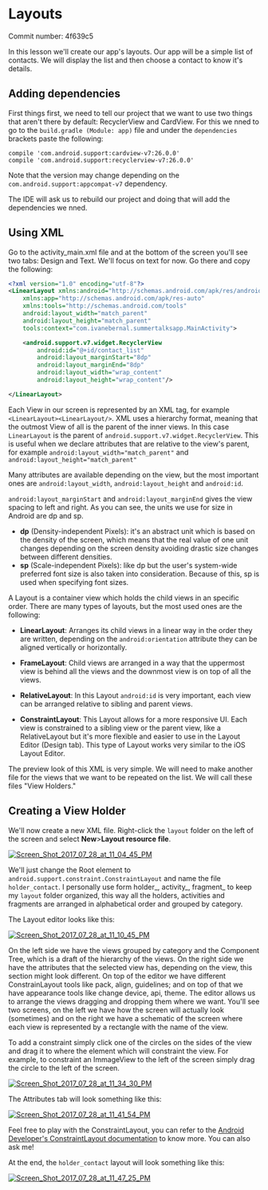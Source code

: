 # Layouts

Commit number: 4f639c5

In this lesson we'll create our app's layouts. Our app will be a simple list of contacts. 
We will display the list and then choose a contact to know it's details.

## Adding dependencies
First things first, we need to tell our project that we want to use two things that aren't there by default:
RecyclerView and CardView. For this we nned to go to the `build.gradle (Module: app)` file and under the `dependencies`
brackets paste the following:

```
compile 'com.android.support:cardview-v7:26.0.0'
compile 'com.android.support:recyclerview-v7:26.0.0'
```

Note that the version may change depending on the `com.android.support:appcompat-v7` dependency.

The IDE will ask us to rebuild our project and doing that will add the dependencies we nned.

## Using XML
Go to the activity_main.xml file and at the bottom of the screen you'll see two tabs: Design and Text. 
We'll focus on text for now. Go there and copy the following:

```xml
<?xml version="1.0" encoding="utf-8"?>
<LinearLayout xmlns:android="http://schemas.android.com/apk/res/android"
    xmlns:app="http://schemas.android.com/apk/res-auto"
    xmlns:tools="http://schemas.android.com/tools"
    android:layout_width="match_parent"
    android:layout_height="match_parent"
    tools:context="com.ivanebernal.summertalksapp.MainActivity">

    <android.support.v7.widget.RecyclerView
        android:id="@+id/contact_list"
        android:layout_marginStart="8dp"
        android:layout_marginEnd="8dp"
        android:layout_width="wrap_content"
        android:layout_height="wrap_content"/>

</LinearLayout>
```

Each View in our screen is represented by an XML tag, for example `<LinearLayout><LinearLayout/>`. 
XML uses a hierarchy format, meaning that the outmost View of all is the parent of the inner views. In this case `LinearLayout`
is the parent of `android.support.v7.widget.RecyclerView`. This is useful when we declare attributes that are relative to
the view's parent, for example `android:layout_width="match_parent"` and `android:layout_height="match_parent"`

Many attributes are available depending on the view, but the most important ones are `android:layout_width`,
`android:layout_height` and `android:id`. 

`android:layout_marginStart` and `android:layout_marginEnd` gives the view spacing to left and right. As you can see, 
the units we use for size in Android are dp and sp.

* **dp** (Density-independent Pixels): it's an abstract unit which is based on the density of the screen, 
which means that the real value of one unit changes depending on the screen density avoiding drastic size changes between
different densities.
* **sp** (Scale-independent Pixels): like dp but the user's system-wide preferred font size is also taken into consideration.
Because of this, sp is used when specifying font sizes.

A Layout is a container view which holds the child views in an specific order. There are many types of layouts, but the most
used ones are the following:

* **LinearLayout**: Arranges its child views in a linear way in the order they are written, depending on the 
`android:orientation` attribute they can be aligned vertically or horizontally.

* **FrameLayout**: Child views are arranged in a way that the uppermost view is behind all the views and the downmost view is
on top of all the views.

* **RelativeLayout**: In this Layout `android:id` is very important, each view can be arranged relative to sibling and parent views.

* **ConstraintLayout**: This Layout allows for a more responsive UI. Each view is constrained to a sibling view or the
parent view, like a RelativeLayout but it's more flexible and easier to use in the Layout Editor (Design tab). This type of
Layout works very similar to the iOS Layout Editor.

The preview look of this XML is very simple. We will need to make another file for the views that we want to be repeated
on the list. We will call these files "View Holders."

## Creating a View Holder
We'll now create a new XML file. Right-click the `layout` folder on the left of the screen and select __New__>__Layout resource file__.

<a href="https://ibb.co/evHJpk"><img src="https://preview.ibb.co/jKNjUk/Screen_Shot_2017_07_28_at_11_04_45_PM.png" alt="Screen_Shot_2017_07_28_at_11_04_45_PM" border="0"></a><br />

We'll just change the Root element to `android.support.constraint.ConstraintLayout` and name the file `holder_contact`. 
I personally use form holder_<object>, activity_<name>, fragment_<name> to keep my `layout` folder organized, 
this way all the holders, activities and fragments are arranged in alphabetical order and grouped by category.

The Layout editor looks like this:

<a href="https://ibb.co/mghMaQ"><img src="https://preview.ibb.co/nDJuvQ/Screen_Shot_2017_07_28_at_11_10_45_PM.png" alt="Screen_Shot_2017_07_28_at_11_10_45_PM" border="0"></a><br />

On the left side we have the views grouped by category and the Component Tree, which is a draft of the hierarchy of the views.
On the right side we have the attributes that the selected view has, depending on the view, this section might look different.
On top of the editor we have different ConstrainLayout tools like pack, align, guidelines; and on top of that we have appearance
tools like change device, api, theme. The editor allows us to arrange the views dragging and dropping them where we want. You'll
see two screens, on the left we have how the screen will actually look (sometimes) and on the right we have a schematic of the
screen where each view is represented by a rectangle with the name of the view.

To add a constraint simply click one of the circles on the sides of the view and drag it to where the element which will constraint
the view. For example, to constraint an ImmageView to the left of the screen simply drag the circle to the left of the screen.

<a href="https://imgbb.com/"><img src="https://image.ibb.co/hy9ZvQ/Screen_Shot_2017_07_28_at_11_34_30_PM.png" alt="Screen_Shot_2017_07_28_at_11_34_30_PM" border="0"></a><br />

The Attributes tab will look something like this:

<a href="https://ibb.co/nmgTpk"><img src="https://image.ibb.co/n9qM9k/Screen_Shot_2017_07_28_at_11_41_54_PM.png" alt="Screen_Shot_2017_07_28_at_11_41_54_PM" border="0"></a>

Feel free to play with the ConstraintLayout, you can refer to the [Android Developer's ConstraintLayout documentation](https://developer.android.com/training/constraint-layout/index.html)
to know more. You can also ask me!

At the end, the `holder_contact` layout will look something like this:

<a href="https://imgbb.com/"><img src="https://image.ibb.co/kyvopk/Screen_Shot_2017_07_28_at_11_47_25_PM.png" alt="Screen_Shot_2017_07_28_at_11_47_25_PM" border="0"></a>

